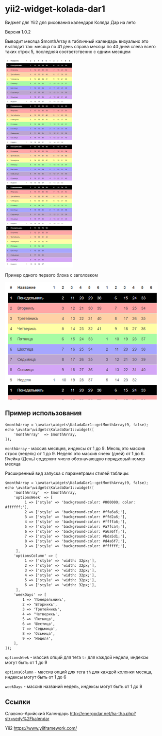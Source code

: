# yii2-widget-kolada-dar1

Виджет для Yii2 для рисования календаря Коляда Дар на лето

Версия 1.0.2

Выводит месяца $monthArray в табличный календарь
визуально это выглядит так:
месяца по 41 день справа месяца по 40 дней слева
всего таких строк 5, последняя соответственно с одним месяцем

![](images/2020-01-28_18-00-24.png)

Пример одного первого блока с заголовком

![](images/2020-01-28_18-01-09.png)

## Пример использования

```
$monthArray = \avatar\widgets\KaladaDar1::getMonthArray(9, false);
echo \avatar\widgets\KaladaDar1::widget([
    'monthArray'  => $monthArray,
]); 
```

`monthArray` - массив месяцев, индексы от 1 до 9. Месяц это массив строк (недель) от 1 до 9. Неделя это массив ячеек (дней) от 1 до 6. Ячейка (День) содержит число обозначающую порядковый номер месяца

Расширенный вид запуска с параметрами стилей таблицы:

```
$monthArray = \avatar\widgets\KaladaDar1::getMonthArray(9, false);
echo \avatar\widgets\KaladaDar1::widget([
    'monthArray'  => $monthArray,
    'optionsWeek' => [
         1 => ['style' => 'background-color: #000000; color: #ffffff;'],
         2 => ['style' => 'background-color: #ffa6a6;'],
         3 => ['style' => 'background-color: #ffd2a6;'],
         4 => ['style' => 'background-color: #ffffa6;'],
         5 => ['style' => 'background-color: #a7fca4;'],
         6 => ['style' => 'background-color: #a6a6ff;'],
         7 => ['style' => 'background-color: #bda5d1;'],
         8 => ['style' => 'background-color: #d4a6f7;'],
         9 => ['style' => 'background-color: #ffffff;'],
     ],
    'optionsColumn' => [
         1 => ['style' => 'width: 32px;'],
         2 => ['style' => 'width: 32px;'],
         3 => ['style' => 'width: 32px;'],
         4 => ['style' => 'width: 32px;'],
         5 => ['style' => 'width: 32px;'],
         6 => ['style' => 'width: 32px;'],
     ],
    'weekDays' => [
        1 => 'Понедельникъ',
        2 => 'Вторникъ',
        3 => 'Третейникъ',
        4 => 'Четверикъ',
        5 => 'Пятница',
        6 => 'Шестица',
        7 => 'Седьмица',
        8 => 'Осьмица',
        9 => 'Неделя',
    ],
]); 
```

`optionsWeek` - массив опций для тега `tr` для каждой недели, индексы могут быть от 1 до 9

`optionsColumn` - массив опций для тега `th` для каждой колонки месяца, индексы могут быть от 1 до 6

`weekDays` - массив названий недель, индексы могут быть от 1 до 9

## Ссылки

Славяно-Арийский Календарь
http://energodar.net/ha-tha.php?str=vedy%2Fkalendar 

Yii2
https://www.yiiframework.com/
